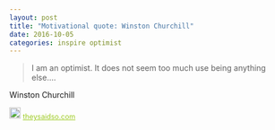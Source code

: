 ```yaml
---
layout: post
title: "Motivational quote: Winston Churchill"
date: 2016-10-05
categories: inspire optimist
---
```

> I am an optimist. It does not seem too much use being anything else....

Winston Churchill

<span style="z-index:50;font-size:0.9em;"><img src="https://theysaidso.com/branding/theysaidso.png" height="20" width="20" alt="theysaidso.com"/><a href="https://theysaidso.com" title="Powered by quotes from theysaidso.com" style="color: #9fcc25; margin-left: 4px; vertical-align: middle;">theysaidso.com</a></span>
